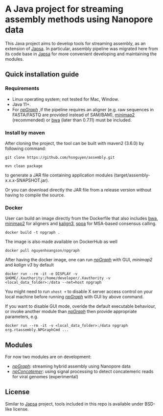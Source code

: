 # A Java project for streaming assembly methods using Nanopore data
This Java project aims to develop tools for streaming assembly, as an extension of [Japsa](https://github.com/mdcao/npScarf). In particular, assembly pipeline was migrated here from its code base in [Japsa](https://github.com/mdcao/npScarf) for more convenient developing and maintaining the modules. 

## Quick installation guide
### Requirements
* Linux operating system; not tested for Mac, Window. 
* Java 11+.
* For [*npGraph*](docs/npgraph.md) ,if the pipeline requires an aligner (e.g. raw sequences in FASTA/FASTQ are provided instead of SAM/BAM), [minimap2](https://github.com/lh3/minimap2) (recommended) or [bwa](https://github.com/lh3/bwa) (later than 0.7.11) must be included.

### Install by maven
After cloning the project, the tool can be built with maven2 (3.6.0) by following command:
```
git clone https://github.com/hsnguyen/assembly.git

mvn clean package
```
to generate a JAR file containing application modules (target/assembly-x.x.x-SNAPSHOT.jar).

Or you can download directly the JAR file from a release version without having to compile the source.
### Docker
User can build an image directly from the Dockerfile that also includes [bwa](https://github.com/lh3/bwa), [minimap2](https://github.com/lh3/minimap2) for aligners and [kalign3](https://github.com/TimoLassmann/kalign), [spoa](https://github.com/rvaser/spoa) for MSA-based consensus calling.
```
docker build -t npgraph .
```
The image is also made available on DockerHub as well
```
docker pull nguyenhoangson/npgraph
```

After having the docker image, one can run [*npGraph*](docs/npgraph.md) with GUI, *minimap2* and *kalign v3* by default
```
docker run --rm -it -e DISPLAY -v $HOME/.Xauthority:/home/developer/.Xauthority -v <local_data_folder>:/data --net=host npgraph
```
You might need to run ```xhost +``` to disable X server access control on your local machine before running [*npGraph*](docs/npgraph.md) with GUI by above command.

If you want to disable GUI mode, overide the default executable behaviour, or invoke another module than [*npGraph*](docs/npgraph.md) then provide appropriate parameters, e.g.
```
docker run --rm -it -v <local_data_folder>:/data npgraph org.rtassembly.NPGraphCmd ...
```


## Modules
For now two modules are on development:
* [*npGraph*](docs/npgraph.md): streaming hybrid assembly using Nanopore data
* [*npConcatemer*](docs/npsignal.md): using signal processing to detect concatemeric reads for viral genomes (experimental)

## License
Similar to [Japsa](https://github.com/mdcao/japsa) project, tools included in this repo is available under BSD-like license.
